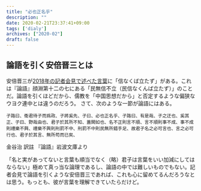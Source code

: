 ```yaml
---
title: "必也正名乎"
description: ""
date: 2020-02-21T23:37:41+09:00
tags: ['dialy']
archives: ["2020-02"]
draft: false
---
```


## 論語を引く安倍晋三とは

安倍晋三が[2018年の記者会見で述べた言葉](https://mainichi.jp/articles/20180915/ddm/005/070/163000c)に「信なくば立たず」がある。これは『論語』顔淵第十二の七にある「民無信不立（民信なくんば立たず）」のことだ。論語を引くほどだから、儒教を「中国思想だから」と否定するような偏狭なウヨク連中とは違うのだろう。
さて、次のような一節が論語にはある。

```
子路曰、衞君待子而爲政、子將奚先、子曰、必也正名乎、子路曰、有是哉、子之迂也、奚其正、子曰、野哉由也、君子於其所不知、蓋闕如也、名不正則言不順、言不順則事不成、事不成則禮樂不興、禮樂不興則刑罰不中、刑罰不中則民無所錯手足、故君子名之必可言也、言之必可行也、君子於其言、無所苟而已矣、
```
金谷治 訳註 『論語』岩波文庫より

「名と実があってないと言葉も順当でなく（略）君子は言葉をいい加減にしてはならない」極めて真っ当な論理であるし、論語の中では難しいものでもない。記者会見で論語を引くような安倍晋三であれば、これも心に留めてるんだろうなとは思う。もっとも、彼が言葉を理解できていたらだけど。
